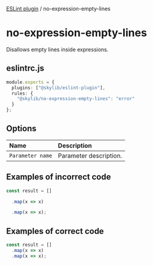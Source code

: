[ESLint plugin](index.md) / no-expression-empty-lines

# no-expression-empty-lines

Disallows empty lines inside expressions.

## eslintrc.js

```ts
module.exports = {
  plugins: ["@skylib/eslint-plugin"],
  rules: {
    "@skylib/no-expression-empty-lines": "error"
  }
};
```

## Options

| Name | Description |
| :------ | :------ |
| `Parameter name` | Parameter description. |


## Examples of incorrect code

```ts
const result = []

  .map(x => x)

  .map(x => x);
```

## Examples of correct code

```ts
const result = []
  .map(x => x)
  .map(x => x);
```
